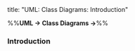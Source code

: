 <frontmatter>
title: "UML: Class Diagrams: Introduction"
</frontmatter>

<link rel="stylesheet" href="{{baseUrl}}/css/textbook.css">

<div class="website-content">

%%**UML → Class Diagrams →**%%

### Introduction

<div id="main">

<include src="./what/embed.md" />

</div>
</div>
